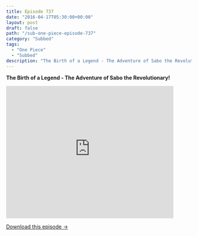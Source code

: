 ```yaml
---
title: Episode 737
date: "2016-04-17T05:30:00+00:00"
layout: post
draft: false
path: "/sub-one-piece-episode-737"
category: "Subbed"
tags:
  - "One Piece"
  - "Subbed"
description: "The Birth of a Legend - The Adventure of Sabo the Revolutionary!"
---
```


**The Birth of a Legend - The Adventure of Sabo the Revolutionary!**

<iframe width="640" height="360" src="https://www.rapidvideo.com/e/G6FRPGNYIH" frameborder="0" marginwidth=0 marginheight=0 scrolling=no allowfullscreen style="max-width:90%;"></iframe>

<a href="http://ouo.io/qs/eCodkFEQ?s=https://www.rapidvideo.com/d/G6FRPGNYIH" class="styled_a">Download this episode →</a>


